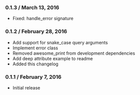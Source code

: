 ### 0.1.3 / March 13, 2016

* Fixed: handle_error signature

### 0.1.2 / February 28, 2016

* Add support for snake_case query arguments
* Implement error class
* Removed awesome_print from development dependencies
* Add deep attribute example to readme
* Added this changelog

### 0.1.1 / February 7, 2016

* Initial release
